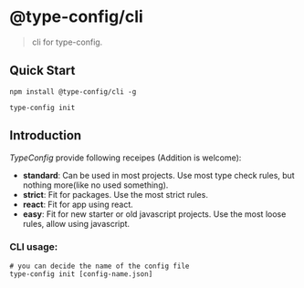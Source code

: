 # @type-config/cli

> cli for type-config.

## Quick Start

```
npm install @type-config/cli -g

type-config init
```

## Introduction

*TypeConfig* provide following receipes (Addition is welcome):

* **standard**: Can be used in most projects. Use most type check rules, but nothing more(like no used something).
* **strict**: Fit for packages. Use the most strict rules.
* **react**: Fit for app using react.
* **easy**: Fit for new starter or old javascript projects. Use the most loose rules, allow using javascript.

### CLI usage:
```
# you can decide the name of the config file
type-config init [config-name.json]
```

